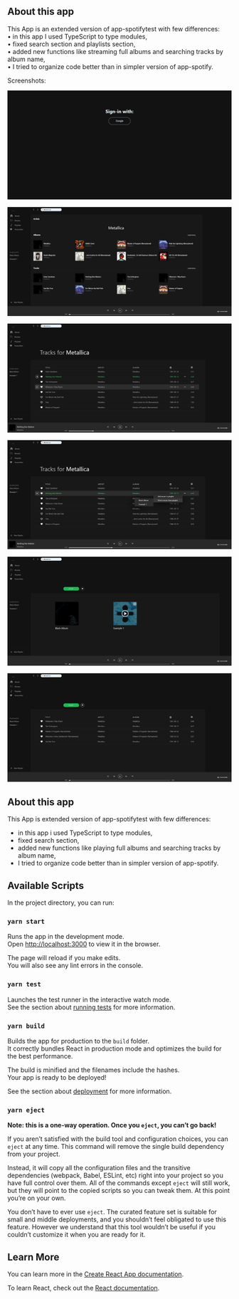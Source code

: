## About this app

This App is an extended version of app-spotifytest with few differences:<br />
•	in this app I used TypeScript to type modules,<br />
•	fixed search section and playlists section,<br />
•	added new functions like streaming full albums and searching tracks by album name,<br />
•	I tried to organize code better than in simpler version of app-spotify.<br />

Screenshots:<br />

![GitHub Logo](/screenshots/login.png)

![GitHub Logo](/screenshots/searchSection.png)

![GitHub Logo](/screenshots/playing.png)

![GitHub Logo](/screenshots/mainMoreOpt.png)

![GitHub Logo](/screenshots/playlistsSection.png)

![GitHub Logo](/screenshots/favSection.png)

## About this app

This App is extended version of app-spotifytest with few differences: <br /> 
- in this app i used TypeScript to type modules,
- fixed search section,
- added new functions like playing full albums and searching tracks by album name,
- I tried to organize code better than in simpler version of app-spotify.

## Available Scripts

In the project directory, you can run:

### `yarn start`

Runs the app in the development mode.<br />
Open [http://localhost:3000](http://localhost:3000) to view it in the browser.

The page will reload if you make edits.<br />
You will also see any lint errors in the console.

### `yarn test`

Launches the test runner in the interactive watch mode.<br />
See the section about [running tests](https://facebook.github.io/create-react-app/docs/running-tests) for more information.

### `yarn build`

Builds the app for production to the `build` folder.<br />
It correctly bundles React in production mode and optimizes the build for the best performance.

The build is minified and the filenames include the hashes.<br />
Your app is ready to be deployed!

See the section about [deployment](https://facebook.github.io/create-react-app/docs/deployment) for more information.

### `yarn eject`

**Note: this is a one-way operation. Once you `eject`, you can’t go back!**

If you aren’t satisfied with the build tool and configuration choices, you can `eject` at any time. This command will remove the single build dependency from your project.

Instead, it will copy all the configuration files and the transitive dependencies (webpack, Babel, ESLint, etc) right into your project so you have full control over them. All of the commands except `eject` will still work, but they will point to the copied scripts so you can tweak them. At this point you’re on your own.

You don’t have to ever use `eject`. The curated feature set is suitable for small and middle deployments, and you shouldn’t feel obligated to use this feature. However we understand that this tool wouldn’t be useful if you couldn’t customize it when you are ready for it.

## Learn More

You can learn more in the [Create React App documentation](https://facebook.github.io/create-react-app/docs/getting-started).

To learn React, check out the [React documentation](https://reactjs.org/).
